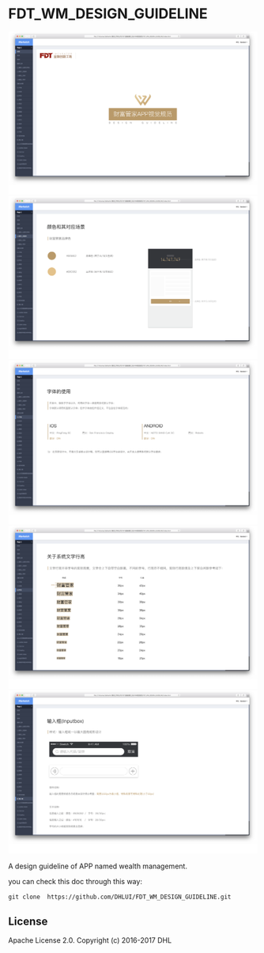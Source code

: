 # FDT_WM_DESIGN_GUIDELINE

![pic](https://raw.githubusercontent.com/DHLUI/FDT_WM_DESIGN_GUIDELINE/master/06.png)
![pic](https://raw.githubusercontent.com/DHLUI/FDT_WM_DESIGN_GUIDELINE/master/07.png)
![pic](https://raw.githubusercontent.com/DHLUI/FDT_WM_DESIGN_GUIDELINE/master/08.png)
![pic](https://raw.githubusercontent.com/DHLUI/FDT_WM_DESIGN_GUIDELINE/master/09.png)
![pic](https://raw.githubusercontent.com/DHLUI/FDT_WM_DESIGN_GUIDELINE/master/10.png)

A design guideline of APP named wealth management.

you can check this doc through this way:





```
git clone  https://github.com/DHLUI/FDT_WM_DESIGN_GUIDELINE.git
```



## License

Apache License 2.0. Copyright (c) 2016-2017 DHL
    
